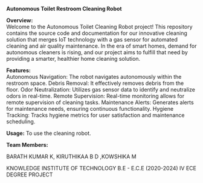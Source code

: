 **Autonomous Toilet Restroom Cleaning Robot**

**Overview:**  
Welcome to the Autonomous Toilet Cleaning Robot project! This repository contains the source code and documentation for our innovative cleaning solution that merges IoT technology with a gas sensor for automated cleaning and air quality maintenance.  In the era of smart homes, demand for autonomous cleaners is rising, and our project aims to fulfill that need by providing a smarter, healthier home cleaning solution.

**Features:**  
Autonomous Navigation: The robot navigates autonomously within the restroom space.
Debris Removal: It effectively removes debris from the floor.
Odor Neutralization: Utilizes gas sensor data to identify and neutralize odors in real-time.
Remote Supervision: Real-time monitoring allows for remote supervision of cleaning tasks.
Maintenance Alerts: Generates alerts for maintenance needs, ensuring continuous functionality.
Hygiene Tracking: Tracks hygiene metrics for user satisfaction and maintenance scheduling.

**Usage:**
To use the cleaning robot.

**Team Members:**

BARATH KUMAR K, KIRUTHIKAA B D ,KOWSHIKA M

KNOWLEDGE INSTITUTE OF TECHNOLOGY
B.E - E.C.E (2020-2024)
IV ECE DEGREE PROJECT
